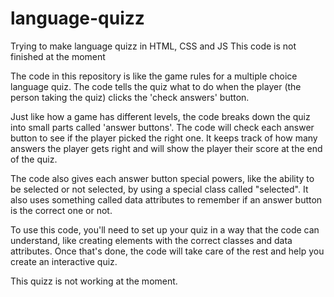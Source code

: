 # language-quizz
Trying to make language quizz in HTML, CSS and JS
This code is not finished at the moment

The code in this repository is like the game rules for a multiple choice language quiz. The code tells the quiz what to do when the player (the person taking the quiz) clicks the 'check answers' button.

Just like how a game has different levels, the code breaks down the quiz into small parts called 'answer buttons'. The code will check each answer button to see if the player picked the right one. It keeps track of how many answers the player gets right and will show the player their score at the end of the quiz.


The code also gives each answer button special powers, like the ability to be selected or not selected, by using a special class called "selected". It also uses something called data attributes to remember if an answer button is the correct one or not.


To use this code, you'll need to set up your quiz in a way that the code can understand, like creating elements with the correct classes and data attributes. Once that's done, the code will take care of the rest and help you create an interactive quiz.


This quizz is not working at the moment.
